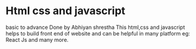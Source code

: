 # Html css and javascript

 basic to advance
 Done by Abhiyan shrestha
 This html,css and javascript helps to build front end of website and can be helpful in many platform eg: React Js and many more.
